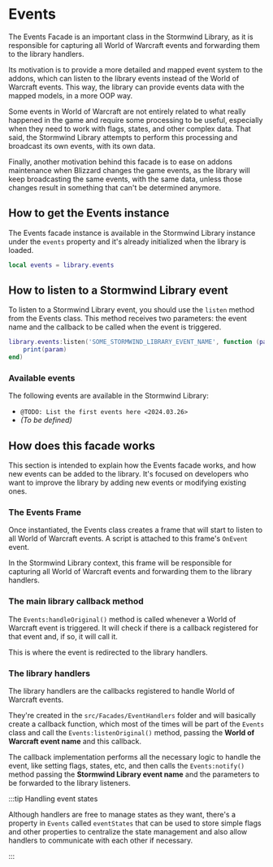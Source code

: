 # Events

The Events Facade is an important class in the Stormwind Library, as it
is responsible for capturing all World of Warcraft events and forwarding
them to the library handlers.

Its motivation is to provide a more detailed and mapped event system to
the addons, which can listen to the library events instead of the World
of Warcraft events. This way, the library can provide events data with the
mapped models, in a more OOP way.

Some events in World of Warcraft are not entirely related to what really
happened in the game and require some processing to be useful, especially
when they need to work with flags, states, and other complex data. That
said, the Stormwind Library attempts to perform this processing and
broadcast its own events, with its own data.

Finally, another motivation behind this facade is to ease on addons
maintenance when Blizzard changes the game events, as the library will keep
broadcasting the same events, with the same data, unless those changes
result in something that can't be determined anymore.

## How to get the Events instance

The Events facade instance is available in the Stormwind Library instance
under the `events` property and it's already initialized when the library
is loaded.

```lua
local events = library.events
```

## How to listen to a Stormwind Library event

To listen to a Stormwind Library event, you should use the `listen` method
from the Events class. This method receives two parameters: the event name
and the callback to be called when the event is triggered.

```lua
library.events:listen('SOME_STORMWIND_LIBRARY_EVENT_NAME', function (param)
    print(param)
end)
```

### Available events

The following events are available in the Stormwind Library:

* `@TODO: List the first events here <2024.03.26>`
* _(To be defined)_

## How does this facade works

This section is intended to explain how the Events facade works, and how
new events can be added to the library. It's focused on developers who
want to improve the library by adding new events or modifying existing
ones.

### The Events Frame

Once instantiated, the Events class creates a frame that will start to
listen to all World of Warcraft events. A script is attached to this
frame's `OnEvent` event.

In the Stormwind Library context, this frame will be responsible for
capturing all World of Warcraft events and forwarding them to the library
handlers.

### The main library callback method

The `Events:handleOriginal()` method is called whenever a World of Warcraft
event is triggered. It will check if there is a callback registered for
that event and, if so, it will call it.

This is where the event is redirected to the library handlers.

### The library handlers

The library handlers are the callbacks registered to handle World of
Warcraft events.

They're created in the `src/Facades/EventHandlers` folder and will
basically create a callback function, which most of the times will be part
of the `Events` class and call the `Events:listenOriginal()` method, 
passing the **World of Warcraft event name** and this callback.

The callback implementation performs all the necessary logic to handle the
event, like setting flags, states, etc, and then calls the `Events:notify()`
method passing the **Stormwind Library event name** and the parameters to be
forwarded to the library listeners.

:::tip Handling event states

Although handlers are free to manage states as they want, there's a
property in `Events` called `eventStates` that can be used to store simple
flags and other properties to centralize the state management and also
allow handlers to communicate with each other if necessary.

:::